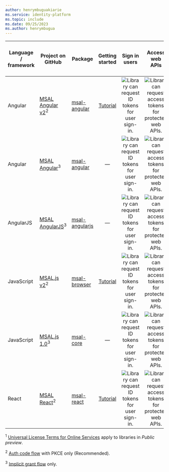 ```yaml
---
author: henrymbuguakiarie
ms.service: identity-platform
ms.topic: include
ms.date: 09/25/2023
ms.author: henrymbugua
---
```


| Language / framework | Project on<br/>GitHub                                                                                                                | Package                                                               |                                 Getting<br/>started                                  |                     Sign in users                     |                         Access web APIs                         | Generally available (GA) _or_<br/>Public preview<sup>1</sup> |
| -------------------- | ------------------------------------------------------------------------------------------------------------------------------------ | --------------------------------------------------------------------- | :----------------------------------------------------------------------------------: | :---------------------------------------------------: | :-------------------------------------------------------------: | :----------------------------------------------------------: |
| Angular              | [MSAL Angular v2](https://github.com/AzureAD/microsoft-authentication-library-for-js/blob/dev/lib/msal-angular)<sup>2</sup>          | [msal-angular](https://www.npmjs.com/package/@azure/msal-angular)     |  [Tutorial](../../tutorial-v2-angular-auth-code.md)   | ![Library can request ID tokens for user sign-in.][y] | ![Library can request access tokens for protected web APIs.][y] |                              GA                              |
| Angular              | [MSAL Angular](https://github.com/AzureAD/microsoft-authentication-library-for-js/tree/msal-angular-v1/lib/msal-angular)<sup>3</sup> | [msal-angular](https://www.npmjs.com/package/@azure/msal-angular)     |                                          —                                           | ![Library can request ID tokens for user sign-in.][y] | ![Library can request access tokens for protected web APIs.][y] |                              GA                              |
| AngularJS            | [MSAL AngularJS](https://github.com/AzureAD/microsoft-authentication-library-for-js/tree/dev/lib/msal-angular)<sup>3</sup> | [msal-angularjs](https://www.npmjs.com/package/@azure/msal-angular) |                                          —                                           | ![Library can request ID tokens for user sign-in.][y] | ![Library can request access tokens for protected web APIs.][y] |                        Public preview                        |
| JavaScript           | [MSAL.js v2](https://github.com/AzureAD/microsoft-authentication-library-for-js/tree/dev/lib/msal-browser)<sup>2</sup>               | [msal-browser](https://www.npmjs.com/package/@azure/msal-browser)     | [Tutorial](../../tutorial-v2-javascript-auth-code.md) | ![Library can request ID tokens for user sign-in.][y] | ![Library can request access tokens for protected web APIs.][y] |                              GA                              |
| JavaScript           | [MSAL.js 1.0](/javascript/api/overview/msal-overview)<sup>3</sup>                 | [msal-core](https://www.npmjs.com/package/@azure/msal-core)           |                                          —                                           | ![Library can request ID tokens for user sign-in.][y] | ![Library can request access tokens for protected web APIs.][y] |                              GA                              |
| React                | [MSAL React](https://github.com/AzureAD/microsoft-authentication-library-for-js/tree/dev/lib/msal-react)<sup>2</sup>                 | [msal-react](https://www.npmjs.com/package/@azure/msal-react)         |        [Tutorial](../../tutorial-single-page-app-react-register-app.md)         | ![Library can request ID tokens for user sign-in.][y] | ![Library can request access tokens for protected web APIs.][y] |                              GA                              |

<!--
| Vue | [Vue MSAL](https://github.com/mvertopoulos/vue-msal) | [vue-msal](https://www.npmjs.com/package/vue-msal) | ![X indicating no.][n] | ![Green check mark.][y] | ![Green check mark.][y] | -- |
-->

<sup>1</sup> [Universal License Terms for Online Services][preview-tos] apply to libraries in _Public preview_.

<sup>2</sup> [Auth code flow][auth-code-flow] with PKCE only (Recommended).

<sup>3</sup> [Implicit grant flow][implicit-flow] only.

<!--Image references-->

[y]: ~/identity-platform/media/common/yes.png
[n]: ~/identity-platform/media/common/no.png

<!--Reference-style links -->

[aad-app-model-v2-overview]: v2-overview.md
[microsoft-sdl]: https://www.microsoft.com/securityengineering/sdl/
[preview-tos]: https://www.microsoft.com/licensing/terms/product/ForOnlineServices/all
[auth-code-flow]: ../../v2-oauth2-auth-code-flow.md
[implicit-flow]: ../../v2-oauth2-implicit-grant-flow.md
